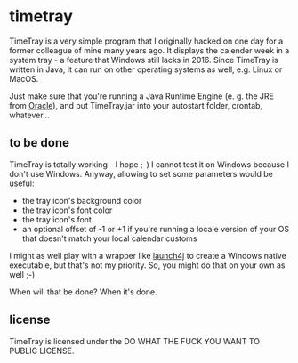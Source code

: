 # timetray
TimeTray is a very simple program that I originally hacked on one day for a former colleague of mine many years ago.
It displays the calender week in a system tray - a feature that Windows still lacks in 2016. Since TimeTray is written in Java, it can run on other operating systems as well, e.g. Linux or MacOS.

Just make sure that you're running a Java Runtime Engine (e. g. the JRE from [Oracle](http://www.java.com/en/download/ "Oracle")), and put TimeTray.jar into your autostart folder, crontab, whatever...

## to be done
TimeTray is totally working - I hope ;-) I cannot test it on Windows because I don't use Windows. Anyway, allowing to set some parameters would be useful:

* the tray icon's background color
* the tray icon's font color
* the tray icon's font
* an optional offset of -1 or +1 if you're running a locale version of your OS that doesn't match your local calendar customs

I might as well play with a wrapper like [launch4j](http://launch4j.sourceforge.net/ "launch4j") to create a Windows native executable, but that's not my priority. So, you might do that on your own as well ;-)

When will that be done? When it's done.

## license
TimeTray is licensed under the DO WHAT THE FUCK YOU WANT TO PUBLIC LICENSE.
